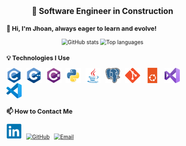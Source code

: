 <h2 align="center"> 
    🚀 Software Engineer in Construction
</h2>  

### 🤙 Hi, I'm Jhoan, always eager to learn and evolve!  

<div align="center">
    <img src="https://github-readme-stats.vercel.app/api?username=JhoanDev&show_icons=true&hide_border=true&theme=midnight-purple" height="175" alt="GitHub stats"/>
    <img src="https://github-readme-stats.vercel.app/api/top-langs?locale=en&layout=compact&theme=midnight-purple&hide_border=true&username=JhoanDev&hide=jupyter%20notebook,tex,html,css,makefile" height="175" alt="Top languages"/>
</div>

### 💡 Technologies I Use  

<div style="display: inline_block">
    <img align="center" alt="Jhoan-C" height="40" width="40" src="https://github.com/devicons/devicon/blob/master/icons/c/c-original.svg"> &nbsp;
    <img align="center" alt="Jhoan-C++" height="40" width="40" src="https://github.com/devicons/devicon/blob/master/icons/cplusplus/cplusplus-original.svg"> &nbsp;
    <img align="center" alt="Jhoan-CSharp" height="40" width="40" src="https://github.com/devicons/devicon/blob/master/icons/csharp/csharp-original.svg"> &nbsp;
    <img align="center" alt="Jhoan-Python" height="40" width="40" src="https://github.com/devicons/devicon/blob/master/icons/python/python-original.svg"> &nbsp;
    <img align="center" alt="Jhoan-Java" height="40" width="40" src="https://github.com/devicons/devicon/blob/master/icons/java/java-original.svg"> &nbsp;
    <img align="center" alt="Jhoan-Postgrees" height="40" width="40" src="https://github.com/devicons/devicon/blob/master/icons/postgresql/postgresql-original.svg"> &nbsp;
    <img align="center" alt="Jhoan-Git" height="40" width="40" src="https://github.com/devicons/devicon/blob/master/icons/git/git-original.svg"> &nbsp;
    <img align="center" alt="Jhoan-Ubuntu" height="40" width="40" src="https://github.com/devicons/devicon/blob/master/icons/ubuntu/ubuntu-original.svg"> &nbsp;
    <img align="center" alt="Jhoan-VS" height="40" width="40" src="https://github.com/devicons/devicon/blob/master/icons/visualstudio/visualstudio-original.svg"> &nbsp;
    <img align="center" alt="Jhoan-VSCode" height="40" width="40" src="https://github.com/devicons/devicon/blob/master/icons/vscode/vscode-original.svg">
</div>

### 📫 How to Contact Me

<div style="display: inline_block">
    <a href="https://www.linkedin.com/in/jhoan-fernandes/"><img src="https://github.com/devicons/devicon/blob/master/icons/linkedin/linkedin-original.svg" height="40" width="40" alt="LinkedIn"/></a> &nbsp;
    <a href="https://github.com/JhoanDev"><img src="https://img.icons8.com/ios-filled/50/000000/github.png" height="40" width="40" alt="GitHub"/></a> &nbsp;
    <a href="mailto:jhoandev.log@gmail.com"><img src="https://img.icons8.com/ios-filled/50/000000/email.png" height="40" width="40" alt="Email"/></a>
</div>
